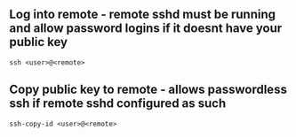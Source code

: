 
## Log into remote - remote sshd must be running and allow password logins if it doesnt have your public key
`ssh <user>@<remote>`

## Copy public key to remote - allows passwordless ssh if remote sshd configured as such
`ssh-copy-id <user>@<remote>`
